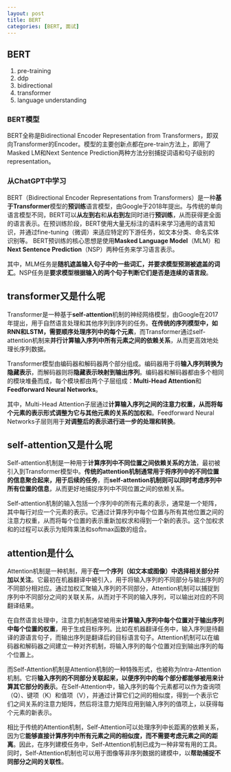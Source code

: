 ```yaml
---
layout: post
title: BERT
categories: [BERT, 面试]
---
```


## BERT

1. pre-training
2. ddp
3. bidirectional
4. transformer
5. language understanding

### BERT模型

BERT全称是Bidirectional Encoder Representation from Transformers，即双向Transformer的Encoder。模型的主要创新点都在pre-train方法上，即用了Masked LM和Next Sentence Prediction两种方法分别捕捉词语和句子级别的representation。

### 从ChatGPT中学习

BERT（Bidirectional Encoder Representations from Transformers）是一种**基于Transformer**模型的**预训练**语言模型，由Google于2018年提出。与传统的单向语言模型不同，BERT可以**从左到右**和**从右到左**同时进行**预训练**，从而获得更全面的语言表示。在预训练阶段，BERT使用大量无标注的语料来学习通用的语言知识，并通过fine-tuning（微调）来适应特定的下游任务，如文本分类、命名实体识别等。
BERT预训练的核心思想是使用**Masked Language Model**（MLM）和**Next Sentence Prediction**（NSP）两种任务来学习语言表示。

其中，MLM任务是**随机遮盖输入句子中的一些词汇，并要求模型预测被遮盖的词汇**。NSP任务是**要求模型根据输入的两个句子判断它们是否是连续的语言段**。

## transformer又是什么呢

Transformer是一种基于**self-attention**机制的神经网络模型，由Google在2017年提出，用于自然语言处理和其他序列到序列的任务。**在传统的序列模型中，如RNN和LSTM，需要顺序处理序列中的每个元素**，而Transformer通过self-attention机制来**并行计算输入序列中所有元素之间的依赖关系**，从而更高效地处理长序列数据。

Transformer模型由编码器和解码器两个部分组成。编码器用于将**输入序列转换为隐藏表示**，而解码器则将**隐藏表示映射到输出序列**。编码器和解码器都由多个相同的模块堆叠而成，每个模块都由两个子层组成：**Multi-Head Attention**和**Feedforward Neural Networks**。

其中，Multi-Head Attention子层通过**计算输入序列之间的注意力权重，从而将每个元素的表示形式调整为它与其他元素的关系的加权和**。Feedforward Neural Networks子层则用于**对调整后的表示进行进一步的处理和转换**。

## self-attention又是什么呢

Self-attention机制是一种用于**计算序列中不同位置之间依赖关系的方法**，最初被引入到Transformer模型中。**传统的attention机制通常用于将序列中的不同位置的信息聚合起来，用于后续的任务**，而**self-attention机制则可以同时考虑序列中所有位置的信息**，从而更好地捕捉序列中不同位置之间的依赖关系。

Self-attention机制的输入包括一个序列中的所有元素的表示，通常是一个矩阵，其中每行对应一个元素的表示。它通过计算序列中每个位置与所有其他位置之间的注意力权重，从而将每个位置的表示重新加权求和得到一个新的表示。这个加权求和的过程可以表示为矩阵乘法和softmax函数的组合。

## attention是什么

Attention机制是一种机制，用于**在一个序列（如文本或图像）中选择相关部分并加以关注**。它最初在机器翻译中被引入，用于将输入序列的不同部分与输出序列的不同部分相对应。通过加权汇聚输入序列的不同部分，Attention机制可以捕捉到序列中不同部分之间的关联关系，从而对于不同的输入序列，可以输出对应的不同翻译结果。

在自然语言处理中，注意力机制通常被用来**计算输入序列中每个位置对于输出序列中每个位置的权重**，用于生成目标序列。比如在机器翻译任务中，输入序列是待翻译的源语言句子，而输出序列是翻译后的目标语言句子。Attention机制可以在编码器和解码器之间建立一种对齐机制，将输入序列的每个位置对应到输出序列的每个位置上。

而Self-Attention机制是Attention机制的一种特殊形式，也被称为Intra-Attention机制。它将**输入序列的不同部分关联起来，以便序列中的每个部分都能够被用来计算其它部分的表示**。在Self-Attention中，输入序列的每个元素都可以作为查询项（Q）、键项（K）和值项（V），并通过计算它们之间的相似度，得到一个表示它们之间关系的注意力矩阵，然后将注意力矩阵应用到输入序列的值项上，以获得每个元素的新表示。

相比于传统的Attention机制，Self-Attention可以处理序列中长距离的依赖关系，因为它**能够直接计算序列中所有元素之间的相似度，而不需要考虑元素之间的距离**。因此，在序列建模任务中，Self-Attention机制已成为一种非常有用的工具。同时，Self-Attention机制也可以用于图像等非序列数据的建模中，以**帮助捕捉不同部分之间的关联性**。

